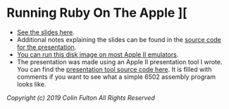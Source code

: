 # Running Ruby On The Apple ][

- [See the slides here](https://github.com/justcolin/conference_talks/blob/master/ruby_on_the_apple_ii__rubykaigi_2019/slides.pdf).
- Additional notes explaining the slides can be found in the [source code for the presentation](https://github.com/justcolin/conference_talks/blob/master/ruby_on_the_apple_ii__rubykaigi_2019/src/nruby_slides.s).
- [You can run this disk image on most Apple II emulators](https://github.com/justcolin/conference_talks/blob/master/ruby_on_the_apple_ii__rubykaigi_2019/SLIDES.DSK).
- The presentation was made using an Apple II presentation tool I wrote. You can find the [presentation tool source code here](https://github.com/justcolin/fruity_asm_presenter). It is filled with comments if you want to see what a simple 6502 assembly program looks like.

*Copyright (c) 2019 Colin Fulton*
*All Rights Reserved*
